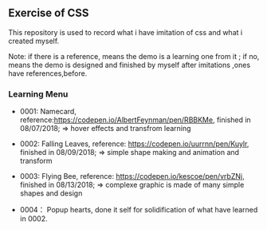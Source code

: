 ## Exercise of CSS

This repository is used to record what i have imitation of css and what i created myself.

Note: if there is a reference, means the demo is a learning one from it ; if no, means the demo is designed and finished by myself after imitations ,ones have references,before.

### Learning Menu
* 0001: Namecard, reference:https://codepen.io/AlbertFeynman/pen/RBBKMe, finished in 08/07/2018; => hover effects and transfrom learning

* 0002: Falling Leaves, reference: https://codepen.io/uurrnn/pen/Kuylr, finished in 08/09/2018; => simple shape making and animation and transform
 
 * 0003: Flying Bee, reference: https://codepen.io/kescoe/pen/vrbZNj, finished in 08/13/2018; => complexe graphic is made of many simple shapes and design
 
 * 0004： Popup hearts, done it self for solidification of what have learned in 0002.
